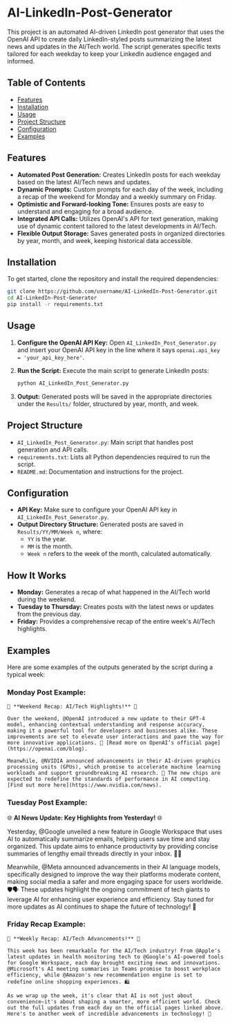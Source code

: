 
# AI-LinkedIn-Post-Generator

This project is an automated AI-driven LinkedIn post generator that uses the OpenAI API to create daily LinkedIn-styled posts summarizing the latest news and updates in the AI/Tech world. The script generates specific texts tailored for each weekday to keep your LinkedIn audience engaged and informed.

## Table of Contents

- [Features](#features)
- [Installation](#installation)
- [Usage](#usage)
- [Project Structure](#project-structure)
- [Configuration](#configuration)
- [Examples](#examples)

## Features

- **Automated Post Generation:** Creates LinkedIn posts for each weekday based on the latest AI/Tech news and updates.
- **Dynamic Prompts:** Custom prompts for each day of the week, including a recap of the weekend for Monday and a weekly summary on Friday.
- **Optimistic and Forward-looking Tone:** Ensures posts are easy to understand and engaging for a broad audience.
- **Integrated API Calls:** Utilizes OpenAI's API for text generation, making use of dynamic content tailored to the latest developments in AI/Tech.
- **Flexible Output Storage:** Saves generated posts in organized directories by year, month, and week, keeping historical data accessible.

## Installation

To get started, clone the repository and install the required dependencies:

```bash
git clone https://github.com/username/AI-LinkedIn-Post-Generator.git
cd AI-LinkedIn-Post-Generator
pip install -r requirements.txt
```

## Usage

1. **Configure the OpenAI API Key:** 
   Open `AI_LinkedIn_Post_Generator.py` and insert your OpenAI API key in the line where it says `openai.api_key = 'your_api_key_here'`.

2. **Run the Script:**
   Execute the main script to generate LinkedIn posts:

   ```bash
   python AI_LinkedIn_Post_Generator.py
   ```

3. **Output:**
   Generated posts will be saved in the appropriate directories under the `Results/` folder, structured by year, month, and week.

## Project Structure

- `AI_LinkedIn_Post_Generator.py`: Main script that handles post generation and API calls.
- `requirements.txt`: Lists all Python dependencies required to run the script.
- `README.md`: Documentation and instructions for the project.

## Configuration

- **API Key:** Make sure to configure your OpenAI API key in `AI_LinkedIn_Post_Generator.py`.
- **Output Directory Structure:** Generated posts are saved in `Results/YY/MM/Week n`, where:
  - `YY` is the year.
  - `MM` is the month.
  - `Week n` refers to the week of the month, calculated automatically.
 
## How It Works

- **Monday:** Generates a recap of what happened in the AI/Tech world during the weekend.
- **Tuesday to Thursday:** Creates posts with the latest news or updates from the previous day.
- **Friday:** Provides a comprehensive recap of the entire week's AI/Tech highlights.

## Examples

Here are some examples of the outputs generated by the script during a typical week:

### **Monday Post Example:**

```
🌟 **Weekend Recap: AI/Tech Highlights!** 🌟

Over the weekend, @OpenAI introduced a new update to their GPT-4 model, enhancing contextual understanding and response accuracy, making it a powerful tool for developers and businesses alike. These improvements are set to elevate user interactions and pave the way for more innovative applications. 🎉 [Read more on OpenAI’s official page](https://openai.com/blog).

Meanwhile, @NVIDIA announced advancements in their AI-driven graphics processing units (GPUs), which promise to accelerate machine learning workloads and support groundbreaking AI research. 🚀 The new chips are expected to redefine the standards of performance in AI computing. [Find out more here](https://www.nvidia.com/news).
```

### **Tuesday Post Example:**

🌐 **AI News Update: Key Highlights from Yesterday!** 🌐

Yesterday, @Google unveiled a new feature in Google Workspace that uses AI to automatically summarize emails, helping users save time and stay organized. This update aims to enhance productivity by providing concise summaries of lengthy email threads directly in your inbox. 📧✨

Meanwhile, @Meta announced advancements in their AI language models, specifically designed to improve the way their platforms moderate content, making social media a safer and more engaging space for users worldwide. 🛡️🗣️
These updates highlight the ongoing commitment of tech giants to leverage AI for enhancing user experience and efficiency. Stay tuned for more updates as AI continues to shape the future of technology! 🚀

### **Friday Recap Example:**

```
📅 **Weekly Recap: AI/Tech Advancements!** 📅

This week has been remarkable for the AI/Tech industry! From @Apple's latest updates in health monitoring tech to @Google's AI-powered tools for Google Workspace, each day brought exciting news and innovations. @Microsoft's AI meeting summaries in Teams promise to boost workplace efficiency, while @Amazon's new recommendation engine is set to redefine online shopping experiences. 🛍️

As we wrap up the week, it's clear that AI is not just about convenience—it's about shaping a smarter, more efficient world. Check out the full updates from each day on the official pages linked above. Here's to another week of incredible advancements in technology! 🚀
```
